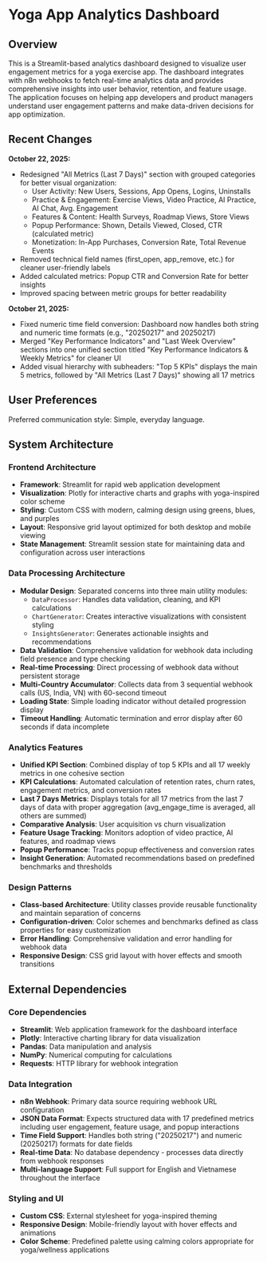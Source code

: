 # Yoga App Analytics Dashboard

## Overview

This is a Streamlit-based analytics dashboard designed to visualize user engagement metrics for a yoga exercise app. The dashboard integrates with n8n webhooks to fetch real-time analytics data and provides comprehensive insights into user behavior, retention, and feature usage. The application focuses on helping app developers and product managers understand user engagement patterns and make data-driven decisions for app optimization.

## Recent Changes

**October 22, 2025:**
- Redesigned "All Metrics (Last 7 Days)" section with grouped categories for better visual organization:
  - User Activity: New Users, Sessions, App Opens, Logins, Uninstalls
  - Practice & Engagement: Exercise Views, Video Practice, AI Practice, AI Chat, Avg. Engagement
  - Features & Content: Health Surveys, Roadmap Views, Store Views
  - Popup Performance: Shown, Details Viewed, Closed, CTR (calculated metric)
  - Monetization: In-App Purchases, Conversion Rate, Total Revenue Events
- Removed technical field names (first_open, app_remove, etc.) for cleaner user-friendly labels
- Added calculated metrics: Popup CTR and Conversion Rate for better insights
- Improved spacing between metric groups for better readability

**October 21, 2025:**
- Fixed numeric time field conversion: Dashboard now handles both string and numeric time formats (e.g., "20250217" and 20250217)
- Merged "Key Performance Indicators" and "Last Week Overview" sections into one unified section titled "Key Performance Indicators & Weekly Metrics" for cleaner UI
- Added visual hierarchy with subheaders: "Top 5 KPIs" displays the main 5 metrics, followed by "All Metrics (Last 7 Days)" showing all 17 metrics

## User Preferences

Preferred communication style: Simple, everyday language.

## System Architecture

### Frontend Architecture
- **Framework**: Streamlit for rapid web application development
- **Visualization**: Plotly for interactive charts and graphs with yoga-inspired color scheme
- **Styling**: Custom CSS with modern, calming design using greens, blues, and purples
- **Layout**: Responsive grid layout optimized for both desktop and mobile viewing
- **State Management**: Streamlit session state for maintaining data and configuration across user interactions

### Data Processing Architecture
- **Modular Design**: Separated concerns into three main utility modules:
  - `DataProcessor`: Handles data validation, cleaning, and KPI calculations
  - `ChartGenerator`: Creates interactive visualizations with consistent styling
  - `InsightsGenerator`: Generates actionable insights and recommendations
- **Data Validation**: Comprehensive validation for webhook data including field presence and type checking
- **Real-time Processing**: Direct processing of webhook data without persistent storage
- **Multi-Country Accumulator**: Collects data from 3 sequential webhook calls (US, India, VN) with 60-second timeout
- **Loading State**: Simple loading indicator without detailed progression display
- **Timeout Handling**: Automatic termination and error display after 60 seconds if data incomplete

### Analytics Features
- **Unified KPI Section**: Combined display of top 5 KPIs and all 17 weekly metrics in one cohesive section
- **KPI Calculations**: Automated calculation of retention rates, churn rates, engagement metrics, and conversion rates
- **Last 7 Days Metrics**: Displays totals for all 17 metrics from the last 7 days of data with proper aggregation (avg_engage_time is averaged, all others are summed)
- **Comparative Analysis**: User acquisition vs churn visualization
- **Feature Usage Tracking**: Monitors adoption of video practice, AI features, and roadmap views
- **Popup Performance**: Tracks popup effectiveness and conversion rates
- **Insight Generation**: Automated recommendations based on predefined benchmarks and thresholds

### Design Patterns
- **Class-based Architecture**: Utility classes provide reusable functionality and maintain separation of concerns
- **Configuration-driven**: Color schemes and benchmarks defined as class properties for easy customization
- **Error Handling**: Comprehensive validation and error handling for webhook data
- **Responsive Design**: CSS grid layout with hover effects and smooth transitions

## External Dependencies

### Core Dependencies
- **Streamlit**: Web application framework for the dashboard interface
- **Plotly**: Interactive charting library for data visualization
- **Pandas**: Data manipulation and analysis
- **NumPy**: Numerical computing for calculations
- **Requests**: HTTP library for webhook integration

### Data Integration
- **n8n Webhook**: Primary data source requiring webhook URL configuration
- **JSON Data Format**: Expects structured data with 17 predefined metrics including user engagement, feature usage, and popup interactions
- **Time Field Support**: Handles both string ("20250217") and numeric (20250217) formats for date fields
- **Real-time Data**: No database dependency - processes data directly from webhook responses
- **Multi-language Support**: Full support for English and Vietnamese throughout the interface

### Styling and UI
- **Custom CSS**: External stylesheet for yoga-inspired theming
- **Responsive Design**: Mobile-friendly layout with hover effects and animations
- **Color Scheme**: Predefined palette using calming colors appropriate for yoga/wellness applications